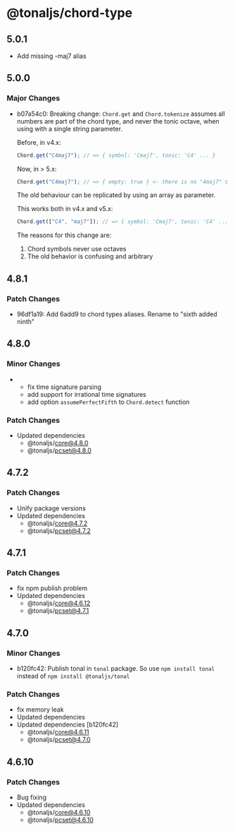 # @tonaljs/chord-type

## 5.0.1

- Add missing -maj7 alias

## 5.0.0

### Major Changes

- b07a54c0: Breaking change: `Chord.get` and `Chord.tokenize` assumes all numbers are part of the chord type, and never the tonic octave, when using with a single string parameter.

  Before, in v4.x:

  ```js
  Chord.get("C4maj7"); // => { symbol: 'Cmaj7', tonic: 'C4' ... }
  ```

  Now, in > 5.x:

  ```js
  Chord.get("C4maj7"); // => { empty: true } <- there is no "4maj7" chord type, so no chord is returned
  ```

  The old behaviour can be replicated by using an array as parameter.

  This works both in v4.x and v5.x:

  ```js
  Chord.get(["C4", "maj7"]); // => { symbol: 'Cmaj7', tonic: 'C4' ... }
  ```

  The reasons for this change are:

  1. Chord symbols never use octaves
  2. The old behavior is confusing and arbitrary

## 4.8.1

### Patch Changes

- 96df1a19: Add 6add9 to chord types aliases. Rename to "sixth added ninth"

## 4.8.0

### Minor Changes

- - fix time signature parsing
  - add support for irrational time signatures
  - add option `assumePerfectFifth` to `Chord.detect` function

### Patch Changes

- Updated dependencies
  - @tonaljs/core@4.8.0
  - @tonaljs/pcset@4.8.0

## 4.7.2

### Patch Changes

- Unify package versions
- Updated dependencies
  - @tonaljs/core@4.7.2
  - @tonaljs/pcset@4.7.2

## 4.7.1

### Patch Changes

- fix npm publish problem
- Updated dependencies
  - @tonaljs/core@4.6.12
  - @tonaljs/pcset@4.7.1

## 4.7.0

### Minor Changes

- b120fc42: Publish tonal in `tonal` package. So use `npm install tonal` instead of `npm install @tonaljs/tonal`

### Patch Changes

- fix memory leak
- Updated dependencies
- Updated dependencies [b120fc42]
  - @tonaljs/core@4.6.11
  - @tonaljs/pcset@4.7.0

## 4.6.10

### Patch Changes

- Bug fixing
- Updated dependencies
  - @tonaljs/core@4.6.10
  - @tonaljs/pcset@4.6.10
